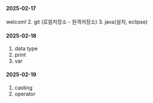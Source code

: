 #### 2025-02-17
welcom!
2. git (로컬저장소 - 원격저장소)
3. java(설치, eclipse)

#### 2025-02-18
1. data type
2. print
3. var 


#### 2025-02-19
1. casting
2. operator
